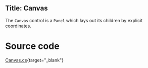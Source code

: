 Title: Canvas
---
The `Canvas` control is a `Panel` which lays out its children by explicit coordinates.

# Source code
[Canvas.cs](https://github.com/AvaloniaUI/Avalonia/blob/master/src/Avalonia.Controls/Canvas.cs){target="_blank"}
